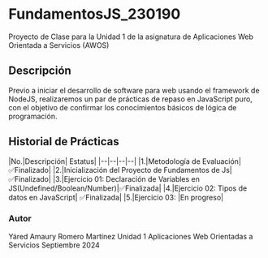 # FundamentosJS_230190
Proyecto de Clase para la Unidad 1 de la asignatura de Aplicaciones Web Orientada a Servicios (AWOS)


## Descripción

Previo a iniciar el desarrollo de software para web usando el framework de NodeJS, realizaremos un par de prácticas de repaso en JavaScript puro, con el objetivo de confirmar los conocimientos básicos de lógica de programación.

## Historial de Prácticas
|No.|Descripción| Estatus|
|--|--|--|--|
|1.|Metodología de Evaluación| ✅Finalizado|
|2.|Inicialización del Proyecto de Fundamentos de Js| ✅Finalizado|
|3.|Ejercicio 01: Declaración de Variables en JS(Undefined/Boolean/Number)|✅Finalizada|
|4.|Ejercicio 02: Tipos de datos en JavaScript| ✅Finalizada|
|5.|Ejercicio 03: |En progreso|

### Autor
Yáred Amaury Romero Martínez
Unidad 1
Aplicaciones Web Orientadas a Servicios
Septiembre 2024